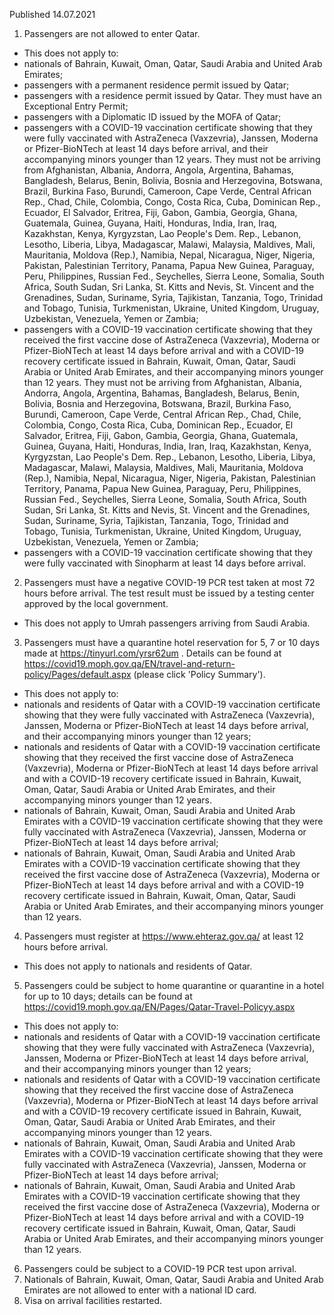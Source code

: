 Published 14.07.2021
1. Passengers are not allowed to enter Qatar. 
- This does not apply to:
- nationals of Bahrain, Kuwait, Oman, Qatar, Saudi Arabia and United Arab Emirates;
- passengers with a permanent residence permit issued by Qatar;
- passengers with a residence permit issued by Qatar. They must have an Exceptional Entry Permit;
- passengers with a Diplomatic ID issued by the MOFA of Qatar;
- passengers with a COVID-19 vaccination certificate showing that they were fully vaccinated with AstraZeneca (Vaxzevria), Janssen, Moderna or Pfizer-BioNTech at least 14 days before arrival, and their accompanying minors younger than 12 years. They must not be arriving from Afghanistan, Albania, Andorra, Angola, Argentina, Bahamas, Bangladesh, Belarus, Benin, Bolivia, Bosnia and Herzegovina, Botswana, Brazil, Burkina Faso, Burundi, Cameroon, Cape Verde, Central African Rep., Chad, Chile, Colombia, Congo, Costa Rica, Cuba, Dominican Rep., Ecuador, El Salvador, Eritrea, Fiji, Gabon, Gambia, Georgia, Ghana, Guatemala, Guinea, Guyana, Haiti, Honduras, India, Iran, Iraq, Kazakhstan, Kenya, Kyrgyzstan, Lao People's Dem. Rep., Lebanon, Lesotho, Liberia, Libya, Madagascar, Malawi, Malaysia, Maldives, Mali, Mauritania, Moldova (Rep.), Namibia, Nepal, Nicaragua, Niger, Nigeria, Pakistan, Palestinian Territory, Panama, Papua New Guinea, Paraguay, Peru, Philippines, Russian Fed., Seychelles, Sierra Leone, Somalia, South Africa, South Sudan, Sri Lanka, St. Kitts and Nevis, St. Vincent and the Grenadines, Sudan, Suriname, Syria, Tajikistan, Tanzania, Togo, Trinidad and Tobago, Tunisia, Turkmenistan, Ukraine, United Kingdom, Uruguay, Uzbekistan, Venezuela, Yemen or Zambia;
- passengers with a COVID-19 vaccination certificate showing that they received the first vaccine dose of AstraZeneca (Vaxzevria), Moderna or Pfizer-BioNTech at least 14 days before arrival and with a COVID-19 recovery certificate issued in Bahrain, Kuwait, Oman, Qatar, Saudi Arabia or United Arab Emirates, and their accompanying minors younger than 12 years. They must not be arriving from Afghanistan, Albania, Andorra, Angola, Argentina, Bahamas, Bangladesh, Belarus, Benin, Bolivia, Bosnia and Herzegovina, Botswana, Brazil, Burkina Faso, Burundi, Cameroon, Cape Verde, Central African Rep., Chad, Chile, Colombia, Congo, Costa Rica, Cuba, Dominican Rep., Ecuador, El Salvador, Eritrea, Fiji, Gabon, Gambia, Georgia, Ghana, Guatemala, Guinea, Guyana, Haiti, Honduras, India, Iran, Iraq, Kazakhstan, Kenya, Kyrgyzstan, Lao People's Dem. Rep., Lebanon, Lesotho, Liberia, Libya, Madagascar, Malawi, Malaysia, Maldives, Mali, Mauritania, Moldova (Rep.), Namibia, Nepal, Nicaragua, Niger, Nigeria, Pakistan, Palestinian Territory, Panama, Papua New Guinea, Paraguay, Peru, Philippines, Russian Fed., Seychelles, Sierra Leone, Somalia, South Africa, South Sudan, Sri Lanka, St. Kitts and Nevis, St. Vincent and the Grenadines, Sudan, Suriname, Syria, Tajikistan, Tanzania, Togo, Trinidad and Tobago, Tunisia, Turkmenistan, Ukraine, United Kingdom, Uruguay, Uzbekistan, Venezuela, Yemen or Zambia;
- passengers with a COVID-19 vaccination certificate showing that they were fully vaccinated with Sinopharm at least 14 days before arrival.
2. Passengers must have a negative COVID-19 PCR test taken at most 72 hours before arrival. The test result must be issued by a testing center approved by the local government.
- This does not apply to Umrah passengers arriving from Saudi Arabia.
3. Passengers must have a quarantine hotel reservation for 5, 7 or 10 days made at <a href="https://tinyurl.com/yrsr62um">https://tinyurl.com/yrsr62um</a> . Details can be found at <a href="https://covid19.moph.gov.qa/EN/travel-and-return-policy/Pages/default.aspx">https://covid19.moph.gov.qa/EN/travel-and-return-policy/Pages/default.aspx</a> (please click 'Policy Summary').
- This does not apply to:
- nationals and residents of Qatar with a COVID-19 vaccination certificate showing that they were fully vaccinated with AstraZeneca (Vaxzevria), Janssen, Moderna or Pfizer-BioNTech at least 14 days before arrival, and their accompanying minors younger than 12 years;
- nationals and residents of Qatar with a COVID-19 vaccination certificate showing that they received the first vaccine dose of AstraZeneca (Vaxzevria), Moderna or Pfizer-BioNTech at least 14 days before arrival and with a COVID-19 recovery certificate issued in Bahrain, Kuwait, Oman, Qatar, Saudi Arabia or United Arab Emirates, and their accompanying minors younger than 12 years.
- nationals of Bahrain, Kuwait, Oman, Saudi Arabia and United Arab Emirates with a COVID-19 vaccination certificate showing that they were fully vaccinated with AstraZeneca (Vaxzevria), Janssen, Moderna or Pfizer-BioNTech at least 14 days before arrival;
- nationals of Bahrain, Kuwait, Oman, Saudi Arabia and United Arab Emirates with a COVID-19 vaccination certificate showing that they received the first vaccine dose of AstraZeneca (Vaxzevria), Moderna or Pfizer-BioNTech at least 14 days before arrival and with a COVID-19 recovery certificate issued in Bahrain, Kuwait, Oman, Qatar, Saudi Arabia or United Arab Emirates, and their accompanying minors younger than 12 years.
4. Passengers must register at <a href="https://www.ehteraz.gov.qa/">https://www.ehteraz.gov.qa/</a> at least 12 hours before arrival.
- This does not apply to nationals and residents of Qatar.
5. Passengers could be subject to home quarantine or quarantine in a hotel for up to 10 days; details can be found at <a href="https://covid19.moph.gov.qa/EN/Pages/Qatar-Travel-Policyy.aspx">https://covid19.moph.gov.qa/EN/Pages/Qatar-Travel-Policyy.aspx</a> 
- This does not apply to:
- nationals and residents of Qatar with a COVID-19 vaccination certificate showing that they were fully vaccinated with AstraZeneca (Vaxzevria), Janssen, Moderna or Pfizer-BioNTech at least 14 days before arrival, and their accompanying minors younger than 12 years;
- nationals and residents of Qatar with a COVID-19 vaccination certificate showing that they received the first vaccine dose of AstraZeneca (Vaxzevria), Moderna or Pfizer-BioNTech at least 14 days before arrival and with a COVID-19 recovery certificate issued in Bahrain, Kuwait, Oman, Qatar, Saudi Arabia or United Arab Emirates, and their accompanying minors younger than 12 years.
- nationals of Bahrain, Kuwait, Oman, Saudi Arabia and United Arab Emirates with a COVID-19 vaccination certificate showing that they were fully vaccinated with AstraZeneca (Vaxzevria), Janssen, Moderna or Pfizer-BioNTech at least 14 days before arrival;
- nationals of Bahrain, Kuwait, Oman, Saudi Arabia and United Arab Emirates with a COVID-19 vaccination certificate showing that they received the first vaccine dose of AstraZeneca (Vaxzevria), Moderna or Pfizer-BioNTech at least 14 days before arrival and with a COVID-19 recovery certificate issued in Bahrain, Kuwait, Oman, Qatar, Saudi Arabia or United Arab Emirates, and their accompanying minors younger than 12 years.
6. Passengers could be subject to a COVID-19 PCR test upon arrival.
7. Nationals of Bahrain, Kuwait, Oman, Qatar, Saudi Arabia and United Arab Emirates are not allowed to enter with a national ID card.
8. Visa on arrival facilities restarted.

